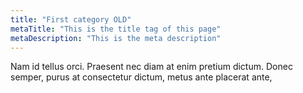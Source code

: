 ```yaml
---
title: "First category OLD"
metaTitle: "This is the title tag of this page"
metaDescription: "This is the meta description"
---
```


Nam id tellus orci. Praesent nec diam at enim pretium dictum. Donec semper, purus at consectetur dictum, metus ante placerat ante, 
